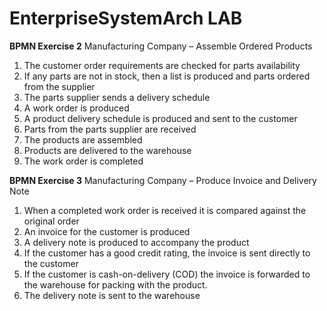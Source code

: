 # EnterpriseSystemArch LAB
**BPMN Exercise 2**
Manufacturing Company – Assemble Ordered Products 
1. The customer order requirements are checked for parts availability
2. If any parts are not in stock, then a list is produced and parts ordered from the supplier
3. The parts supplier sends a delivery schedule
4. A work order is produced
5. A product delivery schedule is produced and sent to the customer
6. Parts from the parts supplier are received
7. The products are assembled
8. Products are delivered to the warehouse
9. The work order is completed

**BPMN Exercise 3**
Manufacturing Company – Produce Invoice and Delivery Note
1. When a completed work order is received it is compared against the original order
2. An invoice for the customer is produced
3. A delivery note is produced to accompany the product
4. If the customer has a good credit rating, the invoice is sent directly to the customer
5. If the customer is cash-on-delivery (COD) the invoice is forwarded to the warehouse for 
packing with the product.
6. The delivery note is sent to the warehouse
